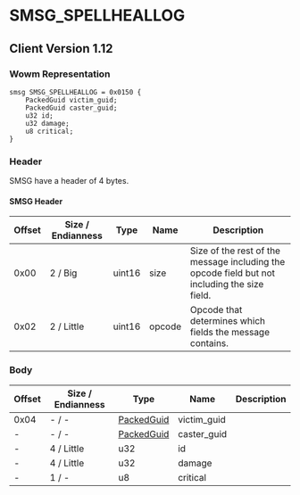 # SMSG_SPELLHEALLOG
## Client Version 1.12

### Wowm Representation
```rust,ignore
smsg SMSG_SPELLHEALLOG = 0x0150 {
    PackedGuid victim_guid;
    PackedGuid caster_guid;
    u32 id;
    u32 damage;
    u8 critical;
}
```
### Header
SMSG have a header of 4 bytes.

#### SMSG Header
| Offset | Size / Endianness | Type   | Name   | Description |
| ------ | ----------------- | ------ | ------ | ----------- |
| 0x00   | 2 / Big           | uint16 | size   | Size of the rest of the message including the opcode field but not including the size field.|
| 0x02   | 2 / Little        | uint16 | opcode | Opcode that determines which fields the message contains.|
### Body
| Offset | Size / Endianness | Type | Name | Description |
| ------ | ----------------- | ---- | ---- | ----------- |
| 0x04 | - / - | [PackedGuid](../spec/packed-guid.md) | victim_guid |  |
| - | - / - | [PackedGuid](../spec/packed-guid.md) | caster_guid |  |
| - | 4 / Little | u32 | id |  |
| - | 4 / Little | u32 | damage |  |
| - | 1 / - | u8 | critical |  |
